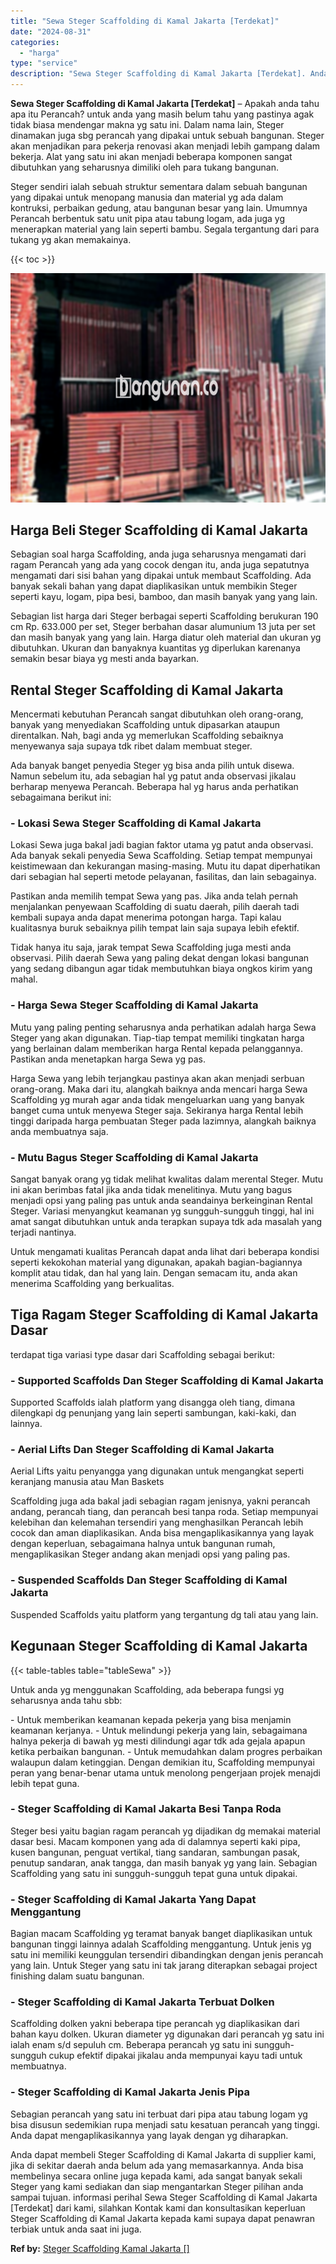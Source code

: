 ```yaml
---
title: "Sewa Steger Scaffolding di Kamal Jakarta [Terdekat]"
date: "2024-08-31"
categories: 
  - "harga"
type: "service"
description: "Sewa Steger Scaffolding di Kamal Jakarta [Terdekat]. Anda dapat membeli Steger Scaffolding di Kamal Jakarta di supplier kami, jika di sekitar daerah anda bel..."
---
```


**Sewa Steger Scaffolding di Kamal Jakarta \[Terdekat\]** – Apakah anda tahu apa itu Perancah? untuk anda yang masih belum tahu yang pastinya agak tidak biasa mendengar makna yg satu ini. Dalam nama lain, Steger dinamakan juga sbg perancah yang dipakai untuk sebuah bangunan. Steger akan menjadikan para pekerja renovasi akan menjadi lebih gampang dalam bekerja. Alat yang satu ini akan menjadi beberapa komponen sangat dibutuhkan yang seharusnya dimiliki oleh para tukang bangunan.

Steger sendiri ialah sebuah struktur sementara dalam sebuah bangunan yang dipakai untuk menopang manusia dan material yg ada dalam kontruksi, perbaikan gedung, atau bangunan besar yang lain. Umumnya Perancah berbentuk satu unit pipa atau tabung logam, ada juga yg menerapkan material yang lain seperti bambu. Segala tergantung dari para tukang yg akan memakainya.

{{< toc >}}

![Sewa Steger Scaffolding di Kamal Jakarta [Terdekat]](/images/sewa-scaffolding-steger-09.png)

## Harga Beli Steger Scaffolding di Kamal Jakarta

Sebagian soal harga Scaffolding, anda juga seharusnya mengamati dari ragam Perancah yang ada yang cocok dengan itu, anda juga sepatutnya mengamati dari sisi bahan yang dipakai untuk membaut Scaffolding. Ada banyak sekali bahan yang dapat diaplikasikan untuk membikin Steger seperti kayu, logam, pipa besi, bamboo, dan masih banyak yang yang lain.

Sebagian list harga dari Steger berbagai seperti Scaffolding berukuran 190 cm Rp. 633.000 per set, Steger berbahan dasar alumunium 13 juta per set dan masih banyak yang yang lain. Harga diatur oleh material dan ukuran yg dibutuhkan. Ukuran dan banyaknya kuantitas yg diperlukan karenanya semakin besar biaya yg mesti anda bayarkan.

## Rental Steger Scaffolding di Kamal Jakarta

Mencermati kebutuhan Perancah sangat dibutuhkan oleh orang-orang, banyak yang menyediakan Scaffolding untuk dipasarkan ataupun direntalkan. Nah, bagi anda yg memerlukan Scaffolding sebaiknya menyewanya saja supaya tdk ribet dalam membuat steger.

Ada banyak banget penyedia Steger yg bisa anda pilih untuk disewa. Namun sebelum itu, ada sebagian hal yg patut anda observasi jikalau berharap menyewa Perancah. Beberapa hal yg harus anda perhatikan sebagaimana berikut ini:

### \- Lokasi Sewa Steger Scaffolding di Kamal Jakarta

Lokasi Sewa juga bakal jadi bagian faktor utama yg patut anda observasi. Ada banyak sekali penyedia Sewa Scaffolding. Setiap tempat mempunyai keistimewaan dan kekurangan masing-masing. Mutu itu dapat diperhatikan dari sebagian hal seperti metode pelayanan, fasilitas, dan lain sebagainya.

Pastikan anda memilih tempat Sewa yang pas. Jika anda telah pernah menjalankan penyewaan Scaffolding di suatu daerah, pilih daerah tadi kembali supaya anda dapat menerima potongan harga. Tapi kalau kualitasnya buruk sebaiknya pilih tempat lain saja supaya lebih efektif.

Tidak hanya itu saja, jarak tempat Sewa Scaffolding juga mesti anda observasi. Pilih daerah Sewa yang paling dekat dengan lokasi bangunan yang sedang dibangun agar tidak membutuhkan biaya ongkos kirim yang mahal.

### \- Harga Sewa Steger Scaffolding di Kamal Jakarta

Mutu yang paling penting seharusnya anda perhatikan adalah harga Sewa Steger yang akan digunakan. Tiap-tiap tempat memiliki tingkatan harga yang berlainan dalam memberikan harga Rental kepada pelanggannya. Pastikan anda menetapkan harga Sewa yg pas.

Harga Sewa yang lebih terjangkau pastinya akan akan menjadi serbuan orang-orang. Maka dari itu, alangkah baiknya anda mencari harga Sewa Scaffolding yg murah agar anda tidak mengeluarkan uang yang banyak banget cuma untuk menyewa Steger saja. Sekiranya harga Rental lebih tinggi daripada harga pembuatan Steger pada lazimnya, alangkah baiknya anda membuatnya saja.

### \- Mutu Bagus Steger Scaffolding di Kamal Jakarta

Sangat banyak orang yg tidak melihat kwalitas dalam merental Steger. Mutu ini akan berimbas fatal jika anda tidak menelitinya. Mutu yang bagus menjadi opsi yang paling pas untuk anda seandainya berkeinginan Rental Steger. Variasi menyangkut keamanan yg sungguh-sungguh tinggi, hal ini amat sangat dibutuhkan untuk anda terapkan supaya tdk ada masalah yang terjadi nantinya.

Untuk mengamati kualitas Perancah dapat anda lihat dari beberapa kondisi seperti kekokohan material yang digunakan, apakah bagian-bagiannya komplit atau tidak, dan hal yang lain. Dengan semacam itu, anda akan menerima Scaffolding yang berkualitas.

## Tiga Ragam Steger Scaffolding di Kamal Jakarta Dasar

terdapat tiga variasi type dasar dari Scaffolding sebagai berikut:

### \- Supported Scaffolds Dan Steger Scaffolding di Kamal Jakarta

Supported Scaffolds ialah platform yang disangga oleh tiang, dimana dilengkapi dg penunjang yang lain seperti sambungan, kaki-kaki, dan lainnya.

### \- Aerial Lifts Dan Steger Scaffolding di Kamal Jakarta

Aerial Lifts yaitu penyangga yang digunakan untuk mengangkat seperti keranjang manusia atau Man Baskets

Scaffolding juga ada bakal jadi sebagian ragam jenisnya, yakni perancah andang, perancah tiang, dan perancah besi tanpa roda. Setiap mempunyai kelebihan dan kelemahan tersendiri yang menghasilkan Perancah lebih cocok dan aman diaplikasikan. Anda bisa mengaplikasikannya yang layak dengan keperluan, sebagaimana halnya untuk bangunan rumah, mengaplikasikan Steger andang akan menjadi opsi yang paling pas.

### \- Suspended Scaffolds Dan Steger Scaffolding di Kamal Jakarta

Suspended Scaffolds yaitu platform yang tergantung dg tali atau yang lain.

## Kegunaan Steger Scaffolding di Kamal Jakarta

{{< table-tables table="tableSewa" >}}

Untuk anda yg menggunakan Scaffolding, ada beberapa fungsi yg seharusnya anda tahu sbb:

\- Untuk memberikan keamanan kepada pekerja yang bisa menjamin keamanan kerjanya. - Untuk melindungi pekerja yang lain, sebagaimana halnya pekerja di bawah yg mesti dilindungi agar tdk ada gejala apapun ketika perbaikan bangunan. - Untuk memudahkan dalam progres perbaikan walaupun dalam ketinggian. Dengan demikian itu, Scaffolding mempunyai peran yang benar-benar utama untuk menolong pengerjaan projek menajdi lebih tepat guna.

### \- Steger Scaffolding di Kamal Jakarta Besi Tanpa Roda

Steger besi yaitu bagian ragam perancah yg dijadikan dg memakai material dasar besi. Macam komponen yang ada di dalamnya seperti kaki pipa, kusen bangunan, penguat vertikal, tiang sandaran, sambungan pasak, penutup sandaran, anak tangga, dan masih banyak yg yang lain. Sebagian Scaffolding yang satu ini sungguh-sungguh tepat guna untuk dipakai.

### \- Steger Scaffolding di Kamal Jakarta Yang Dapat Menggantung

Bagian macam Scaffolding yg teramat banyak banget diaplikasikan untuk bangunan tinggi lainnya adalah Scaffolding menggantung. Untuk jenis yg satu ini memiliki keunggulan tersendiri dibandingkan dengan jenis perancah yang lain. Untuk Steger yang satu ini tak jarang diterapkan sebagai project finishing dalam suatu bangunan.

### \- Steger Scaffolding di Kamal Jakarta Terbuat Dolken

Scaffolding dolken yakni beberapa tipe perancah yg diaplikasikan dari bahan kayu dolken. Ukuran diameter yg digunakan dari perancah yg satu ini ialah enam s/d sepuluh cm. Beberapa perancah yg satu ini sungguh-sungguh cukup efektif dipakai jikalau anda mempunyai kayu tadi untuk membuatnya.

### \- Steger Scaffolding di Kamal Jakarta Jenis Pipa

Sebagian perancah yang satu ini terbuat dari pipa atau tabung logam yg bisa disusun sedemikian rupa menjadi satu kesatuan perancah yang tinggi. Anda dapat mengaplikasikannya yang layak dengan yg diharapkan.

Anda dapat membeli Steger Scaffolding di Kamal Jakarta di supplier kami, jika di sekitar daerah anda belum ada yang memasarkannya. Anda bisa membelinya secara online juga kepada kami, ada sangat banyak sekali Steger yang kami sediakan dan siap mengantarkan Steger pilihan anda sampai tujuan. informasi perihal Sewa Steger Scaffolding di Kamal Jakarta \[Terdekat\] dari kami, silahkan Kontak kami dan konsultasikan keperluan Steger Scaffolding di Kamal Jakarta kepada kami supaya dapat penawran terbiak untuk anda saat ini juga.

**Ref by:** [Steger Scaffolding Kamal Jakarta []](https://id.wikipedia.org/wiki/Steger)
